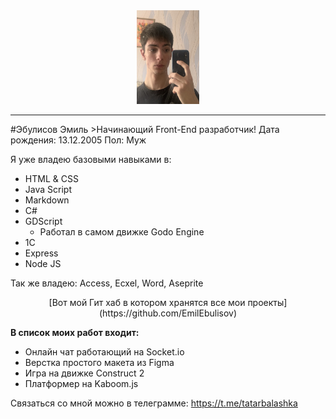 <div align="center">
    <img src="/images/picture.jpg" width="100" height="150">
    <hr>
</div>
#Эбулисов Эмиль
>Начинающий Front-End разработчик!
Дата рождения: 13.12.2005
Пол: Муж

Я уже владею базовыми навыками в:
* HTML & CSS
* Java Script
* Markdown
* C#
* GDScript
    * Работал в самом движке Godo Engine
* 1C
* Express
* Node JS

Так же владею: Access, Ecxel, Word, Aseprite
<div align="center">
[Вот мой Гит хаб в котором хранятся все мои проекты](https://github.com/EmilEbulisov)
</div>

**В список моих работ входит:**
* Онлайн чат работающий на Socket.io
* Верстка простого макета из Figma
* Игра на движке Construct 2
* Платформер на Kaboom.js

Связаться со мной можно в телеграмме: https://t.me/tatarbalashka


